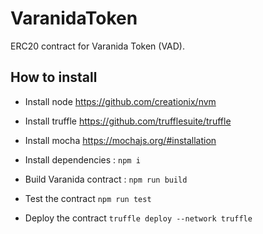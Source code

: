 # VaranidaToken

ERC20 contract for Varanida Token (VAD).

## How to install

+ Install node https://github.com/creationix/nvm    

+ Install truffle https://github.com/trufflesuite/truffle

+ Install mocha https://mochajs.org/#installation

+ Install dependencies : `npm i`

+ Build Varanida contract : `npm run build`

+ Test the contract `npm run test`

+ Deploy the contract `truffle deploy --network truffle`
